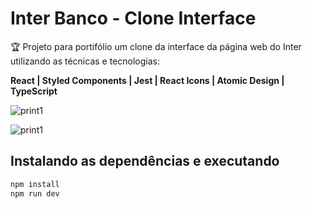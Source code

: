 # Inter Banco - Clone Interface 

🏆 Projeto para portifólio um clone da interface da página web do Inter utilizando as técnicas e tecnologias:

**React | Styled Components | Jest | React Icons | Atomic Design | TypeScript**


![print1]('./screenshots/print1.gif')

![print1]('./screenshots/print2.gif')

## Instalando as dependências e executando

```bash
npm install
npm run dev
```
